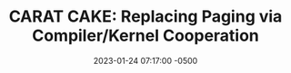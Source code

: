 ---
layout: paper-summary
title:  "CARAT CAKE: Replacing Paging via Compiler/Kernel Cooperation"
date:   2023-01-24 07:17:00 -0500
categories: paper
paper_title: "CARAT CAKE: Replacing Paging via Compiler/Kernel Cooperation"
paper_link: https://dl.acm.org/doi/10.1145/3503222.3507771
paper_keyword: Carat; Compiler; TLB; OS
paper_year: ASPLOS 2020
rw_set:
htm_cd:
htm_cr:
version_mgmt:
---